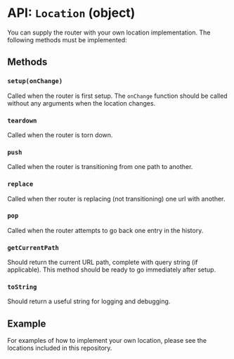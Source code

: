 API: `Location` (object)
==========================

You can supply the router with your own location implementation. The
following methods must be implemented:

Methods
-------

### `setup(onChange)`

Called when the router is first setup. The `onChange` function should be
called without any arguments when the location changes.

### `teardown`

Called when the router is torn down.

### `push`

Called when the router is transitioning from one path to another.

### `replace`

Called when ther router is replacing (not transitioning) one url with
another.

### `pop`

Called when the router attempts to go back one entry in the history.

### `getCurrentPath`

Should return the current URL path, complete with query string (if applicable).
This method should be ready to go immediately after setup.

### `toString`

Should return a useful string for logging and debugging.

Example
-------

For examples of how to implement your own location, please see the locations
included in this repository.
